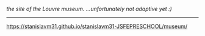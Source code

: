 _the site of the Louvre museum._
_...unfortunately not adaptive yet :)_
***
https://stanislavm31.github.io/stanislavm31-JSFEPRESCHOOL/museum/
